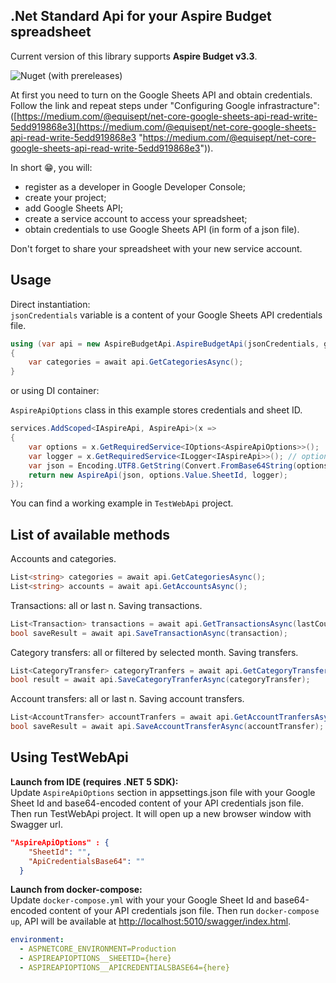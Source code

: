 ## .Net Standard Api for your Aspire Budget spreadsheet

Current version of this library supports **Aspire Budget v3.3**.

![Nuget (with prereleases)](https://img.shields.io/nuget/vpre/AspireBudgetApi)

At first you need to turn on the Google Sheets API and obtain credentials. Follow the link and repeat steps under "Configuring Google infrastracture": ([https://medium.com/@equisept/net-core-google-sheets-api-read-write-5edd919868e3](https://medium.com/@equisept/net-core-google-sheets-api-read-write-5edd919868e3 "https://medium.com/@equisept/net-core-google-sheets-api-read-write-5edd919868e3")).

In short 😁, you will: 
- register as a developer in Google Developer Console;
- create your project;
- add Google Sheets API;
- create a service account to access your spreadsheet;
- obtain credentials to use Google Sheets API (in form of a json file).

Don't forget to share your spreadsheet with your new service account.

## Usage
Direct instantiation:\
`jsonCredentials` variable is a content of your Google Sheets API credentials file.
```csharp
using (var api = new AspireBudgetApi.AspireBudgetApi(jsonCredentials, googleSheetId))
{
	var categories = await api.GetCategoriesAsync();
}
```
or using DI container:

`AspireApiOptions` class in this example stores credentials and sheet ID.
```csharp
services.AddScoped<IAspireApi, AspireApi>(x =>
{
    var options = x.GetRequiredService<IOptions<AspireApiOptions>>();
    var logger = x.GetRequiredService<ILogger<IAspireApi>>(); // optional
    var json = Encoding.UTF8.GetString(Convert.FromBase64String(options.Value.ApiCredentialsBase64));
    return new AspireApi(json, options.Value.SheetId, logger);
});
```
You can find a working example in `TestWebApi` project.

## List of available methods

Accounts and categories.
```csharp
List<string> categories = await api.GetCategoriesAsync();
List<string> accounts = await api.GetAccountsAsync();
```

Transactions: all or last n. Saving transactions.
```csharp
List<Transaction> transactions = await api.GetTransactionsAsync(lastCount:100);
bool saveResult = await api.SaveTransactionAsync(transaction);
```

Category transfers: all or filtered by selected month. Saving transfers.
```csharp
List<CategoryTransfer> categoryTranfers = await api.GetCategoryTransfersAsync(month:9);
bool result = await api.SaveCategoryTranferAsync(categoryTransfer);
```

Account transfers: all or last n. Saving account transfers.
```csharp
List<AccountTransfer> accountTranfers = await api.GetAccountTranfersAsync();
bool saveResult = await api.SaveAccountTransferAsync(accountTransfer);
```

## Using TestWebApi
**Launch from IDE (requires .NET 5 SDK):**\
Update `AspireApiOptions` section in appsettings.json file with your Google Sheet Id and base64-encoded content of your API credentials json file.\
Then run TestWebApi project. It will open up a new browser window with Swagger url.

```json
"AspireApiOptions" : {
    "SheetId": "",
    "ApiCredentialsBase64": ""
  }
```

**Launch from docker-compose:**\
Update `docker-compose.yml` with your your Google Sheet Id and base64-encoded content of your API credentials json file.
Then run `docker-compose up`, API will be available at [http://localhost:5010/swagger/index.html]().
```yaml
environment:
  - ASPNETCORE_ENVIRONMENT=Production
  - ASPIREAPIOPTIONS__SHEETID={here}
  - ASPIREAPIOPTIONS__APICREDENTIALSBASE64={here}
```
